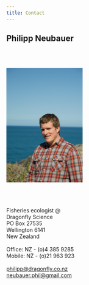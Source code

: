 ```yaml
---
title: Contact
---
```


Philipp Neubauer
---------------

<br> <br>

<img src="images/phil.png" width="200" height="300" />

<br> <br>

Fisheries ecologist @ \
Dragonfly Science \
PO Box 27535  \
Wellington 6141 \
New Zealand \
\
Office: NZ - (o)4 385 9285 \
Mobile: NZ - (o)21 963 923 \
\
philipp@dragonfly.co.nz \
neubauer.phil@gmail.com